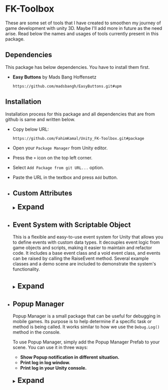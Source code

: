 # FK-Toolbox

These are some set of tools that I have created to smoothen my journey of game development with
unity 3D. Maybe I'll add more in future as the need arise. Read below the names and usages of tools
currently present in this package.


## Dependencies

This package has below dependencies. You have to install them first.

+ **Easy Buttons** by Mads Bang Hoffensetz </br>

   ```http request
   https://github.com/madsbangh/EasyButtons.git#upm
   ```


## Installation

Installation process for this package and all dependencies that are from github is same and written below.

+ Copy below URL:
   ```http request
  https://github.com/FahimKamal/Unity_FK-Toolbox.git#package
   ```
+ Open your `Package Manager` from Unity editor.
+ Press the `+` icon on the top left corner.
+ Select `Add Package from git URL...` option.
+ Paste the URL in the textbox and press `Add` button.


+ ## Custom Attributes
  <details>
   <summary>
    <span style="font-size: 23px"> <strong>Expand</strong> </span>
   </summary>

    + ### `[ShowIf]` Attribute
      I have taken this solution from a StackOverFlow answer. The link to the question is:
      [here](https://stackoverflow.com/questions/58441744/how-to-enable-disable-a-list-in-unity-inspector-using-a-bool "How to enable/disable a List in Unity inspector using a bool?")

      <details>
      <summary>
        <span style="font-size: 17px"> <strong>Usage</strong> </span>
      </summary>

        + Using a field to hide/show another field:

      ```c#
      public bool showHideList = false; 
      [ShowIf(ActionOnConditionFail.DontDraw, ConditionOperator.And, nameof(showHideList))]
      public string aField = "item 1";
      ```
      ![hide/show a field](https://gyazo.com/7aa9ecb607415d71bf5c5948f856eab1.gif "Hide/show a field")

        + Using a field to enable/disable another field:

      ```c#
      public bool enableDisableList = false;
     
      [ShowIf(ActionOnConditionFail.JustDisable, ConditionOperator.And, 
      nameof(enableDisableList))]
      public string anotherField = "item 2";
      ```
      ![Enable/Disable a field](https://gyazo.com/f94d76702f32adf4d6a22eccaf5a0d4a.gif "enable/disable a field")

        + Using multiple conditions on the same field:

      ```c#
      public bool condition1;    
      public bool condition2;    
      [ShowIf(ActionOnConditionFail.JustDisable, ConditionOperator.And, nameof(condition1), 
      nameof(condition2))]    
      public string oneLastField= "last field";
      ```
      ![hide/show a field](https://gyazo.com/832b043e065741a170f9a5cbc42abe10.gif "Use multiple conditions on a same field")

        + Using a method to get a condition value:

      ```c#
      [ShowIf(ActionOnConditionFail.JustDisable, ConditionOperator.And,nameof(CalculateIsEnabled))]
      public string yetAnotherField = "one more";    
      public bool CalculateIsEnabled()    
      {
          return true;    
      }
      ```
      ![Using a method to get a condition value](https://i.gyazo.com/f87aae44ff47e046b5f3dc5b3e26c8f9.png "Using a method to get a condition value")

      </details>

    + ### `[RequireReference]` Attribute

      There are certain fields in your scripts like `GameObject`, `Transform`, `Prefab` that can't be `null`.
      Otherwise it will throw an error while running the game. In that places you can add this attribute
      to give you an warning, to set that fields with appropriate object reference.

      <details>
       <summary>
         <span style="font-size: 17px"> <strong>Usage</strong> </span>
       </summary>

        + Add the attribute like below example.
          ```c#
          [RequireReference]
          [SerializeField] private PopupEvent popupEvent;
          ```
          You will see something like this in inspector. <br>
          ![](https://imgur.com/SocVr3A.gif "Initialization")

        + (Optional) You can also add you own warning text.
          ```c#
          [RequireReference]
          [SerializeField] private PopupEvent popupEvent;
          ```
          You will see something like this in inspector. <br>
          ![](https://imgur.com/QWWAEo1.gif "Initialization")
      </details>
  </details>


+ ## Event System with Scriptable Object
  This is a flexible and easy-to-use event system for Unity that allows you to define events with 
  custom data types. It decouples event logic from game objects and scripts, making it easier to maintain
  and refactor code. It includes a base event class and a void event class, and events can be raised by 
  calling the RaiseEvent method. Several example classes and a demo scene are included to demonstrate
  the system's functionality. </br> </br>

   <details>
     <summary>
       <span style="font-size: 23px"> <strong>Expand</strong> </span>
     </summary>
  
    You will find some build-in type of events that you can use for your different use case.
    + <strong>Void Event : </strong> You can raise this event for your specific events and all other scripts 
      that has subscribed to this event will listen and execute their specific tasks. No data will be passed on.
    + <strong>Int Event : </strong> Will work same as <strong>Void Event</strong> only you will be able to passed on
      a `int` value.
    + <strong>String Event : </strong> Will work same as <strong>Void Event</strong> only you will be able to passed on
      a `string` value.
    + <strong>Custom Event : </strong> Will work same as <strong>Void Event</strong> but with more custom data type. 
      by extending the `BaseEvent<T>` class you can passed on other data types even custom data class.
      See use case section to understand how to do that.
      
    <details>
      <summary>
        <span style="font-size: 17px"> <strong>Usage</strong></span>
      </summary>
  
    + ### `[Void Event]`
      + #### Initialization: 
        + Right Click in your `Project` Window and select.</br>
        Create -> Events -> Void Event. Give it a name and save it.
        + In your Broadcaster Script: Write these lines to reference the event and drag-n-drop the event from your assets folder.
        ```c#
         [RequireReference]
         [SerializeField] private VoidEvent damageEvent;
        ```
        + Now to raise the event write these limes of code:
        ```c#
         private void OnCollisionEnter2D(Collision2D col)
         {
            if (collideEvent != null)
            {
                collideEvent.RaiseEvent();
            }
         }
        ```
        + Now in your Listener Scripts for example your UI controller : Write these lines to reference the event and drag-n-drop the event from your assets folder.
        ```c#
        [RequireReference]
        [SerializeField] private VoidEvent damageEvent;
        
        ...
        
        private void OnEnable()
        {
          damageEvent.onEventRaised.AddListener(OnEventRaised);
        }
        
        private void OnDisable()
        {
          damageEvent.onEventRaised.AddListener(OnEventRaised);
        }
        
        private void OnEventRaised()
        {
          messageBox.text = "Player is collide with an enemy";
          ...
          // Other codes.
          ...
        }
        
        ...
        ```
        + Whatever you have in your `OnEventRaised()` method will be executed when the event is raised from 
          the Broadcaster script.

    + ### `[Int Event]`
      + #### Initialization:
          + Right Click in your `Project` Window and select.</br>
            Create -> Events -> Int Event. Give it a name and save it.
          + In your Broadcaster Script: Write these lines to reference the event and drag-n-drop the event from your assets folder.
        ```c#
         [RequireReference]
         [SerializeField] private IntEvent damageEvent;
        ```
          + Now to raise the event write these limes of code: Value of `damageAmount` will ge passed on as parameter.
        ```c#
         ...
         int damageAmount = 10;
         ... 
        
         private void OnCollisionEnter2D(Collision2D col)
         {
            if (collideEvent != null)
            {
                collideEvent.RaiseEvent(damageAmount);
            }
         }
        ```
        + Now in your Listener Scripts for example your UI controller : Write these lines to reference the event and drag-n-drop the event from your assets folder.
        ```c#
        [RequireReference]
        [SerializeField] private IntEvent damageEvent;
        
        ...
        
        private void OnEnable()
        {
          damageEvent.onEventRaised.AddListener(OnEventRaised);
        }
        
        private void OnDisable()
        {
          damageEvent.onEventRaised.AddListener(OnEventRaised);
        }
        
        private void OnEventRaised(int damageAmount)
        {
          messageBox.text = "Player took damage of" + damageAmount;
          ...
          // Other codes.
          ...
        }
        
        ...
        ```
        + In this case `damageAmount` will be carried here from Broadcaster and you can use the value as you need.

    + ### `[Custom Event]`
      + <strong>Initialization: </strong> Maybe you need to send some other data type like `float` or maybe some other
        custom data class. You can do that by extending `BaseEvent<T>` class.
      + Let's create a Event that will passed on `float` value. See below code:
      ```c#
      [CreateAssetMenu(menuName = "Events/Float Event")]
      public class FloatEvent : BaseEvent<float>
      {
    
      }
      ```
      + That's it. Now use it same way you would use `Int Event`.
      + Let's Create a Event that will passed on a data class. See below code:
      ```C#
      [CreateAssetMenu(menuName = "Events/Messenger Event")]
      public class PopupEvent : BaseEvent<Messenge>
      {
      }
    
    
        [Serializable]
        public class Messenge
        {
            public string description;
            public string title;
            public bool onlyLog;
    
            public Messenge(string description, string title, bool onlyLog)
            {
                this.description = description;
                this.title = title;
                this.onlyLog = onlyLog;
            }
        }
      ```
      + Above Event class has be used by the `Popup Manager`. It's that simple. You can use above event same way you would
        use `IntEvent` or `FloatEvent`.

  </details>
    
  
   </details>


+ ## Popup Manager
  Popup Manager is a small package that can be useful for debugging in mobile games. Its purpose is to help determine 
  if a specific task or method is being called. It works similar to how we use the `Debug.Log()` method 
  in the console.

  To use Popup Manager, simply add the Popup Manager Prefab to your scene. You can use it in three ways:

    + <strong>Show Popup notification in different situation.
    + Print log in log window.
    + Print log in your Unity console.</strong>
      </br></br>
  <details>
    <summary>
      <span style="font-size: 23px"> <strong>Expand</strong> </span>
    </summary>

  See below example to know how to use this. Also you will find a sample scene which will
  demonstrate of it's usage.
  </br></br>
  ![Example](https://imgur.com/XzEC37z.gif "Example")

    <details>
      <summary>
        <span style="font-size: 17px"> <strong>Usage</strong></span>
      </summary>

    <strong>Initialization</strong> <br>
    + Add the `Popup Manager` prefab into your scene.</br>
    + Select the features that you want to use in your game.
    + Make sure `Message Receiver Event` is set. You will find that in resource folder.<br><br>
      ![Initialization](https://imgur.com/BBJH9ps.gif "Initialization")<br><br>
    + Create a new variable like bellow, in your scripts where you want to call and show Popup/log.
      ```c#
      [RequireReference]
      [SerializeField] private PopupEvent popupEvent;
      ```
    + Set reference to `PopupEvent` from inspector. You will find that in resource folder.<br> <br>
      ![Initialization](https://imgur.com/SocVr3A.gif "Initialization")<br><br>
    + Now each time you need to show popup or log text call below method from `popupEvent`.
      ```c#
      popupEvent.ShowPopup(description:"Button pressed from hello button", title:"Notification");
      ```
      ```c#
      popupEvent.ShowPopup("Game Closing.");
      ```
      ```c#
      popupEvent.ShowPopup("Data saved to cloud", onlyLog:true);
      ```
        + <strong>description:</strong> The message that you want to print in console/log and as popup body.
        + <strong>title:</strong>(Optional) The title for popup window.
        + <strong>onlyLog:</strong>(Optional) Set it to true if you only want to see it in console or log window in
          mobile device.
    </details>

  #### Note: In your final build just un-check `usePopup` and `useLogWindow` option to remove popups and log screen from your game. No need to remove or comment-out any code.
  ###### Note to self: For customize look of the Popup Manager in inspector. You have written some codes. Reference to those codes in future.

  </details>


